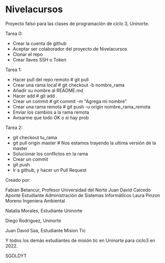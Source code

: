 # Nivelacursos
Proyecto falso para las clases de programación de ciclo 3, Uninorte.

Tarea 0:
- Crear la cuenta de github 
- Aceptar ser colaborador del proyecto de Nivelacursos
- Clonar el repo 
- Crear llaves SSH o Token

Tarea 1:
- Hacer pull del repo remoto # git pull
- Crear una rama local # git checkout -b nombre_rama
- Añadir su nombre al README.md
- Hacer add # git add .
- Crear un commit # git commit -m "Agrega mi nombre"
- Crear una rama remota # git push -u origin nombre_rama_remota
- Enviar los cambios a la rama remota
- Avisarme que todo OK o si hay prob

Tarea 2:
- git checkout tu_rama
- git pull origin master  # Nos estamos trayendo la ultima versión de la master
- Solucionar los conflictos en la rama
- Crear un commit
- git push 
- Ir a github, y hacer un Pull Request


Creado por:

Fabian Betancur, Profesor Universidad del Norte
Juan David Caicedo Aponte Estudiante Administración de Sistemas Informáticos
Laura Pinzon Moreno Ingeniera Ambiental 

Natalia Morales, Estudiante Uninorte

Diego Rodriguez, Uninorte



Juan David Saa, Estudiante Mision Tic

Y todos los demás estudiantes de misión tic en Uninorte para ciclo3 en 2022.

 SGOLDYT

